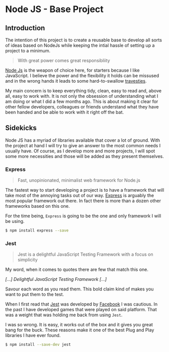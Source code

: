 # Node JS - Base Project

## Introduction
The intention of this project is to create a reusable base to develop all sorts
of ideas based on NodeJs while keeping the intial hassle of setting up a project
to a minimum.

> With great power comes great responsibliity

[Node Js](https://nodejs.org) is the weapon of choice here, for starters because
I like JavaScript. I believe the power and the flexibility it holds can be
missused and in the wrong hands it leads to some hard-to-swallow
[travesties](http://callbackhell.com/).

My main concern is to keep everything tidy, clean, easy to read and, above all,
easy to work with. It is not only the obsession of understanding what I am doing
or what I did a few months ago. This is about making it clear for other fellow
developers, colleagues or friends understand what they have been handed and be
able to work with it right off the bat.

## Sidekicks
Node JS has a myriad of libraries available that cover a lot of ground. With the
project at hand I will try to give an answer to the most common needs I usually
have. Of course, as I develop more and more projects, I will spot some more
necessities and those will be added as they present themselves.

### Express
> Fast, unopinionated, minimalist web framework for Node.js

The fastest way to start developing a project is to have a framework that will
take most of the annoying tasks out of our way.
[Express](https://expressjs.com/) is arguably the most popular framework out
there. In fact there is more than a dozen other frameworks based on this one.

For the time being, `Express` is going to be the one and only framework I will
be using.

```bash
$ npm install express --save
```

### Jest
> Jest is a delightful JavaScript Testing Framework with a focus on simplicity

My word, when it comes to quotes there are few that match this one.

_[...] Delightful JavaScript Testing Framework [...]_

Savour each word as you read them. This bold claim kind of makes you want to put
them to the test.

When I first read that [Jest](https://jestjs.io/) was developed by
[Facebook](https://www.facebook.com/) I was cautious. In the past I have
developed games that were played on said platform. That was a weight that was
holding me back from using `Jest`.

I was so wrong. It is easy, it works out of the box and it gives you great bang
for the buck. These reasons make it one of the best Plug and Play libraries I
have ever found.

```bash
$ npm install --save-dev jest
```
